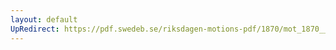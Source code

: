 ```yaml
---
layout: default
UpRedirect: https://pdf.swedeb.se/riksdagen-motions-pdf/1870/mot_1870__fk__00003/mot_1870__fk__00003_001.pdf
---
```

